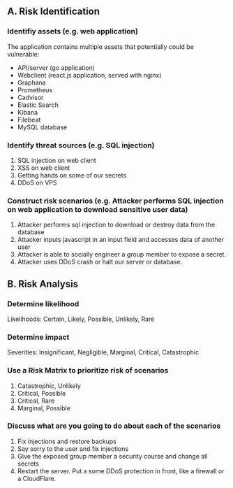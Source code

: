 ## A. Risk Identification

### Identifiy assets (e.g. web application)

The application contains multiple assets that potentially could be vulnerable:

- API/server (go application)
- Webclient (react.js application, served with nginx)
- Graphana
- Prometheus
- Cadvisor
- Elastic Search
- Kibana
- Filebeat
- MySQL database

### Identify threat sources (e.g. SQL injection)

1. SQL injection on web client
1. XSS on web client
1. Getting hands on some of our secrets
1. DDoS on VPS

### Construct risk scenarios (e.g. Attacker performs SQL injection on web application to download sensitive user data)

1. Attacker performs sql injection to download or destroy data from the database
1. Attacker inputs javascript in an input field and accesses data of another user
1. Attacker is able to socially engineer a group member to expose a secret.
1. Attacker uses DDoS crash or halt our server or database.

## B. Risk Analysis

### Determine likelihood

Likelihoods: Certain, Likely, Possible, Unlikely, Rare

### Determine impact

Severities: Insignificant, Negligible, Marginal, Critical, Catastrophic

### Use a Risk Matrix to prioritize risk of scenarios

1. Catastrophic, Unlikely
1. Critical, Possible
1. Critical, Rare
1. Marginal, Possible

### Discuss what are you going to do about each of the scenarios

1. Fix injections and restore backups
1. Say sorry to the user and fix injections
1. Give the exposed group member a security course and change all secrets
1. Restart the server. Put a some DDoS protection in front, like a firewall or a CloudFlare.
